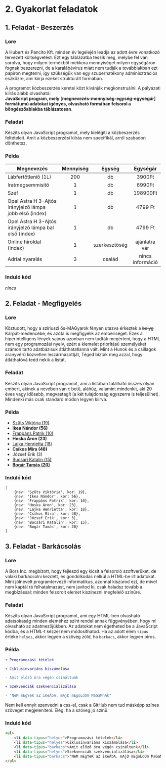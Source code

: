 # 2. Gyakorlat feladatok
## 1. Feladat - Beszerzés
### Lore
A Hubert és Pancito Kft. minden év legelején leadja az adott évre vonatkozó tervezett költségvetést. Ezt egy táblázatba teszik meg, melybe fel van sorolva, hogy milyen termékből mekkora mennyiséget milyen egységáron fognak beszerezni, de a karalábévírus miatt nem tudják a továbbiakban ezt papíron megtenni, így szükségük van egy szuperhatékony adminisztrációs eszközre, ami kiírja ezeket strukturált formában.

A programot közbeszerzés keretei közt kívánják megkonstruálni. A pályázati kiírás alább olvasható:  
**JavaScript program, mely [megnevezés-mennyiség-egység-egységár] formátumú adatokat igényes, olvasható formában felsorol a böngészőablakba táblázatosan.**

### Feladat
Készíts olyan JavaScript programot, mely kielégíti a közbeszerzés feltételeit. Amit a közbeszerzési kiírás nem specifikál, arról szabadon dönthetsz.

### Példa
|Megnevezés|Mennyiség|Egység|Egységár|
|-|:-:|:-:|:-:|
|Lábfertőtleníő (1L)|200|db|3900Ft|
|Iratmegsemmisítő|1|db|6990Ft|
|Széf|1|db|198900Ft|
|Opel Astra H 3-Ajtós irányjelző lámpa jobb első (index)|1|db|4799 Ft|
|Opel Astra H 3-Ajtós irányjelző lámpa bal első (index)|1|db|4799 Ft|
|Online híroldal (index)|1|szerkesztőség|ajánlatra vár|
|Adriai nyaralás|3|család|nincs információ|

### Induló kód
*nincs*

## 2. Feladat - Megfigyelés
### Lore
Köztudott, hogy a szíriuszi ős-MAGyarok fényen utazva érkeztek a ~~bolyg~~ Kárpát-medencébe, és azóta is megfigyelik az emberiséget. Ezek a hiperintelligens lények sajnos azonban nem tudták megérteni, hogy a HTML nem egy programozási nyelv, ezért a kiemelet prioritású személyeket számon tartó adatbázisuk átláthatatlanná vált. Mint a Hunok és a csillagok aranyvérű közvetlen leszármazottját, Téged bíztak meg azzal, hogy átláthatóvá tedd nekik a listát.

### Feladat
Készíts olyan JavaScript programot, ami a listában található összes olyan embert, akinek a nevében van `t` betű, aláhúz, valamint mindenkit, aki 20 éves vagy idősebb, megvastagít (a két tulajdonság egyszerre is teljesülhet). Mindenki más csak standard módon legyen kiírva.

### Példa
<ul>
    <li style="text-decoration: underline;"><ins>Szűts Viktória (19)</ins> </li>
<li><b>Ikea Nándor (56)</b></li>
<li style="text-decoration: underline;"><ins>Frappáns Patrik (10)</inst> </li>
<li><b>Hoska Áron (23)</b></li>
<li style="text-decoration: underline;"><ins>Lajka Henrietta (18)</ins> </li>
<li><b>Csíkos Míra (48)</b></li>
<li>József Erik (3) </li>
<li style="text-decoration: underline;"><ins>Bucsári Katalin (15)</ins> </li>
<li style="text-decoration: underline;"><b><ins>Bogár Tamás (20)</ins></b></li>
</ul>

### Induló kód
````JS
[
    {nev: 'Szűts Viktória', kor: 19},
    {nev: 'Ikea Nándor', kor: 56},
    {nev: 'Frappáns Patrik', kor: 10},
    {nev: 'Hoska Áron', kor: 23},
    {nev: 'Lajka Henrietta', kor: 18},
    {nev: 'Csíkos Míra', kor: 48},
    {nev: 'József Erik', kor: 3},
    {nev: 'Bucsári Katalin', kor: 15},
    {nev: 'Bogár Tamás', kor: 20}
]
````

## 3. Feladat - Barkácsolás
### Lore
A Bors Inc. megbízott, hogy fejleszd egy kicsit a felsoroló szoftverüket, de valaki barkácsolni kezdett, és gondolkodás nélkül a HTML-be írt adatokat. Mint jólnevelt programtervező informatikus, azonnal kiszúrod ezt, de mivel nem kaptál rá felhatalmazást, nem javítod ki, csak haladsz tovább a megbízással: minden felsorolt elemet kiszínezni megfelelő színűre.

### Feladat
Készíts olyan JavaScript programot, ami egy HTML-ben olvasható adatsokaság minden eleméhez színt rendel annak függvényében, hogy mi olvasható az adatmezőjükben. Az adatokat nem égetheted be a JavaScript kódba, és a HTML-t kézzel nem módosíthatod. Ha az adott elem `tipus` értéke `helyes`, akkor legyen a szöveg zöld, ha `barkacs`, akkor legyen piros.

### Példa

```diff
+ Programozási tételek

+ Ciklusinvariáns kiszámolása

- Amit előző óra végén csináltunk

+ Szekvenciák szekvencializálása

- "NeM mEgYeK aZ iKeÁbA, mAjD mEgoLdOm MaGaMnAk"
```
Nem kell ennyit szenvedni a css-el, csak a GitHub nem tud másképp színes szöveget megjeleníteni. Elég, ha a szöveg jó színű.
    
### Induló kód
````HTML
<ul>
    <li data-tipus="helyes">Programozási tételek</li>
    <li data-tipus="helyes">Ciklusinvariáns kiszámolása</li>
    <li data-tipus="barkacs">Amit előző óra végén csináltunk</li>
    <li data-tipus="helyes">Szekvenciák szekvencializálása</li>
    <li data-tipus="barkacs">"NeM mEgYeK aZ iKeÁbA, mAjD mEgoLdOm MaGaMnAk"</li>
</ul>
````
